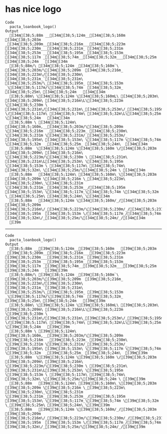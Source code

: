 # has nice logo

    Code
      pacta_loanbook_logo()
    Output
      [34m[38;5;88m __[34m[38;5;124m__[34m[38;5;160m   [34m[38;5;203m _[34m[38;5;209m__[34m[38;5;216m___[34m[38;5;223m  [34m[38;5;230m___[34m[38;5;231m_ [34m[38;5;231m  [34m[38;5;253m __[34m[38;5;195m__[34m[38;5;153m__ [34m[38;5;117m _[34m[38;5;74m__[34m[38;5;32m___[34m[38;5;25m  [34m[38;5;24m   [34m[34m
      [38;5;88m/\ [34m[38;5;124m _[34m[38;5;160m`\ [34m[38;5;203m/\[34m[38;5;209m  [34m[38;5;216m_  [34m[38;5;223m\/[34m[38;5;230m\  [34m[38;5;231m_`[34m[38;5;231m\ [34m[38;5;253m/\_[34m[38;5;195m_ [34m[38;5;153m _\[34m[38;5;117m/\[34m[38;5;74m  [34m[38;5;32m_  [34m[38;5;25m\ [34m[38;5;24m   [34m[34m
      [38;5;88m\ \[34m[38;5;124m \[34m[38;5;160mL\ [34m[38;5;203m\ [34m[38;5;209m\ [34m[38;5;216m\L\[34m[38;5;223m \[34m[38;5;230m \ [34m[38;5;231m\/[34m[38;5;231m\_[34m[38;5;253m\/_[34m[38;5;195m/\[34m[38;5;153m \/[34m[38;5;117m\ [34m[38;5;74m\ [34m[38;5;32m\L\[34m[38;5;25m \[34m[38;5;24m   [34m[34m
      [38;5;88m \ [34m[38;5;124m\ [34m[38;5;160m,__[34m[38;5;203m/\[34m[38;5;209m \[34m[38;5;216m  _[34m[38;5;223m_ [34m[38;5;230m\ \[34m[38;5;231m \[34m[38;5;231m/_[34m[38;5;253m/_ [34m[38;5;195m\ [34m[38;5;153m\ \[34m[38;5;117m \[34m[38;5;74m \[34m[38;5;32m  _[34m[38;5;25m_ [34m[38;5;24m\  [34m[34m
      [38;5;88m  \[34m[38;5;124m \[34m[38;5;160m \/[34m[38;5;203m  [34m[38;5;209m\ [34m[38;5;216m\ \[34m[38;5;223m/\[34m[38;5;230m \ [34m[38;5;231m\ [34m[38;5;231m\L[34m[38;5;253m\ \[34m[38;5;195m \[34m[38;5;153m \ [34m[38;5;117m\ [34m[38;5;74m\ [34m[38;5;32m\ \[34m[38;5;25m/\[34m[38;5;24m \ [34m[34m
      [38;5;88m   [34m[38;5;124m\ [34m[38;5;160m\_\[34m[38;5;203m  [34m[38;5;209m \[34m[38;5;216m \_[34m[38;5;223m\ [34m[38;5;230m\_\[34m[38;5;231m \[34m[38;5;231m__[34m[38;5;253m__/[34m[38;5;195m  [34m[38;5;153m\ \[34m[38;5;117m_\[34m[38;5;74m \[34m[38;5;32m \_[34m[38;5;25m\ [34m[38;5;24m\_\[34m[34m
      [38;5;88m   [34m[38;5;124m \[34m[38;5;160m/_/[34m[38;5;203m  [34m[38;5;209m  [34m[38;5;216m\/_[34m[38;5;223m/\[34m[38;5;230m/_/[34m[38;5;231m\/[34m[38;5;231m__[34m[38;5;253m_/ [34m[38;5;195m  [34m[38;5;153m \/[34m[38;5;117m_/[34m[38;5;74m  [34m[38;5;32m\/_[34m[38;5;25m/\[34m[38;5;24m/_/[34m[34m
      [39m

---

    Code
      pacta_loanbook_logo()
    Output
      [38;5;88m __[39m[38;5;124m__[39m[38;5;160m   [39m[38;5;203m _[39m[38;5;209m__[39m[38;5;216m___[39m[38;5;223m  [39m[38;5;230m___[39m[38;5;231m_ [39m[38;5;231m  [39m[38;5;253m __[39m[38;5;195m__[39m[38;5;153m__ [39m[38;5;117m _[39m[38;5;74m__[39m[38;5;32m___[39m[38;5;25m  [39m[38;5;24m   [39m[39m
      [38;5;88m/\ [39m[38;5;124m _[39m[38;5;160m`\ [39m[38;5;203m/\[39m[38;5;209m  [39m[38;5;216m_  [39m[38;5;223m\/[39m[38;5;230m\  [39m[38;5;231m_`[39m[38;5;231m\ [39m[38;5;253m/\_[39m[38;5;195m_ [39m[38;5;153m _\[39m[38;5;117m/\[39m[38;5;74m  [39m[38;5;32m_  [39m[38;5;25m\ [39m[38;5;24m   [39m[39m
      [38;5;88m\ \[39m[38;5;124m \[39m[38;5;160mL\ [39m[38;5;203m\ [39m[38;5;209m\ [39m[38;5;216m\L\[39m[38;5;223m \[39m[38;5;230m \ [39m[38;5;231m\/[39m[38;5;231m\_[39m[38;5;253m\/_[39m[38;5;195m/\[39m[38;5;153m \/[39m[38;5;117m\ [39m[38;5;74m\ [39m[38;5;32m\L\[39m[38;5;25m \[39m[38;5;24m   [39m[39m
      [38;5;88m \ [39m[38;5;124m\ [39m[38;5;160m,__[39m[38;5;203m/\[39m[38;5;209m \[39m[38;5;216m  _[39m[38;5;223m_ [39m[38;5;230m\ \[39m[38;5;231m \[39m[38;5;231m/_[39m[38;5;253m/_ [39m[38;5;195m\ [39m[38;5;153m\ \[39m[38;5;117m \[39m[38;5;74m \[39m[38;5;32m  _[39m[38;5;25m_ [39m[38;5;24m\  [39m[39m
      [38;5;88m  \[39m[38;5;124m \[39m[38;5;160m \/[39m[38;5;203m  [39m[38;5;209m\ [39m[38;5;216m\ \[39m[38;5;223m/\[39m[38;5;230m \ [39m[38;5;231m\ [39m[38;5;231m\L[39m[38;5;253m\ \[39m[38;5;195m \[39m[38;5;153m \ [39m[38;5;117m\ [39m[38;5;74m\ [39m[38;5;32m\ \[39m[38;5;25m/\[39m[38;5;24m \ [39m[39m
      [38;5;88m   [39m[38;5;124m\ [39m[38;5;160m\_\[39m[38;5;203m  [39m[38;5;209m \[39m[38;5;216m \_[39m[38;5;223m\ [39m[38;5;230m\_\[39m[38;5;231m \[39m[38;5;231m__[39m[38;5;253m__/[39m[38;5;195m  [39m[38;5;153m\ \[39m[38;5;117m_\[39m[38;5;74m \[39m[38;5;32m \_[39m[38;5;25m\ [39m[38;5;24m\_\[39m[39m
      [38;5;88m   [39m[38;5;124m \[39m[38;5;160m/_/[39m[38;5;203m  [39m[38;5;209m  [39m[38;5;216m\/_[39m[38;5;223m/\[39m[38;5;230m/_/[39m[38;5;231m\/[39m[38;5;231m__[39m[38;5;253m_/ [39m[38;5;195m  [39m[38;5;153m \/[39m[38;5;117m_/[39m[38;5;74m  [39m[38;5;32m\/_[39m[38;5;25m/\[39m[38;5;24m/_/[39m[39m
      

